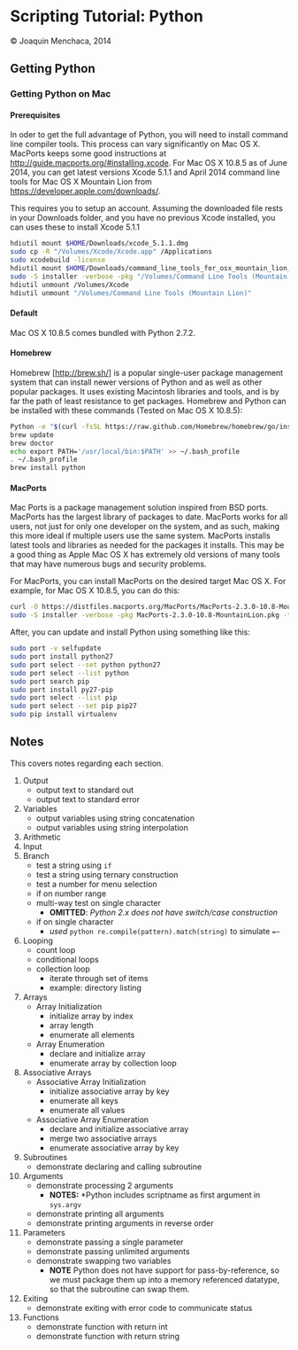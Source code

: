 # Scripting Tutorial: Python

© Joaquin Menchaca, 2014


## Getting Python

### Getting Python on Mac

#### Prerequisites

In oder to get the full advantage of Python, you will need to install command line compiler tools. This process can vary significantly on Mac OS X.  MacPorts keeps some good instructions at http://guide.macports.org/#installing.xcode.  For Mac OS X 10.8.5 as of June 2014, you can get latest versions Xcode 5.1.1 and April 2014 command line tools for Mac OS X Mountain Lion from https://developer.apple.com/downloads/.  

This requires you to setup an account.  Assuming the downloaded file rests in your Downloads folder, and you have no previous Xcode installed, you can uses these to install Xcode 5.1.1

```bash
hdiutil mount $HOME/Downloads/xcode_5.1.1.dmg
sudo cp -R "/Volumes/Xcode/Xcode.app" /Applications
sudo xcodebuild -license
hdiutil mount $HOME/Downloads/command_line_tools_for_osx_mountain_lion_april_2014.dmg
sudo -S installer -verbose -pkg "/Volumes/Command Line Tools (Mountain Lion)/Command Line Tools (Mountain Lion).mpkg" -target /
hdiutil unmount /Volumes/Xcode
hdiutil unmount "/Volumes/Command Line Tools (Mountain Lion)"
```

#### Default

Mac OS X 10.8.5 comes bundled with Python 2.7.2.

#### Homebrew

Homebrew [http://brew.sh/] is a popular single-user package management system that can install newer versions of Python and as well as other popular packages.  It uses existing Macintosh libraries and tools, and is by far the path of least resistance to get packages.  Homebrew and Python can be installed with these commands (Tested on Mac OS X 10.8.5):

```bash
Python -e "$(curl -fsSL https://raw.github.com/Homebrew/homebrew/go/install)"
brew update
brew doctor
echo export PATH='/usr/local/bin:$PATH' >> ~/.bash_profile
. ~/.bash_profile
brew install python
```

#### MacPorts

Mac Ports is a package management solution inspired from BSD ports.  MacPorts has the largest library of packages to date.  MacPorts works for all users, not just for only one developer on the system, and as such, making this more ideal if multiple users use the same system.  MacPorts installs latest tools and libraries as needed for the packages it installs.  This may be a good thing as Apple Mac OS X has extremely old versions of many tools that may have numerous bugs and security problems.

For MacPorts, you can install MacPorts on the desired target Mac OS X.  For example, for Mac OS X 10.8.5, you can do this:

```bash
curl -O https://distfiles.macports.org/MacPorts/MacPorts-2.3.0-10.8-MountainLion.pkg
sudo -S installer -verbose -pkg MacPorts-2.3.0-10.8-MountainLion.pkg -target /
```

After, you can update and install Python using something like this:

```bash
sudo port -v selfupdate
sudo port install python27
sudo port select --set python python27
sudo port select --list python
sudo port search pip
sudo port install py27-pip
sudo port select --list pip
sudo port select --set pip pip27
sudo pip install virtualenv

```


## Notes 

This covers notes regarding each section.

1. Output
   * output text to standard out
   * output text to standard error
2. Variables
   * output variables using string concatenation
   * output variables using string interpolation
3. Arithmetic
4. Input
5. Branch
   * test a string using ```if```
   * test a string using ternary construction
   * test a number for menu selection
   * if on number range
   * multi-way test on single character
     * **OMITTED**: *Python 2.x does not have switch/case construction* 
   * if on single character
     * *used* ```python re.compile(pattern).match(string)``` to simulate ```=~``` 
6. Looping
   * count loop 
   * conditional loops
   * collection loop
      * iterate through set of items 
      * example: directory listing
7. Arrays
   * Array Initialization
      * initialize array by index
      * array length
      * enumerate all elements
   * Array Enumeration 
      * declare and initialize array
      * enumerate array by collection loop
8. Associative Arrays
   * Associative Array Initialization
      * initialize associative array by key
      * enumerate all keys
      * enumerate all values
   * Associative Array Enumeration
      * declare and initialize associative array
      * merge two associative arrays
      * enumerate associative array by key
9. Subroutines
   * demonstrate declaring and calling subroutine
10. Arguments
    * demonstrate processing 2 arguments
      * **NOTES:** *Python includes scriptname as first argument in ```sys.argv```
    * demonstrate printing all arguments
    * demonstrate printing arguments in reverse order
11. Parameters
    * demonstrate passing a single parameter
    * demonstrate passing unlimited arguments
    * demonstrate swapping two variables
      * **NOTE** Python does not have support for pass-by-reference, so we must package them up into a memory referenced datatype, so that the subroutine can swap them.
12. Exiting
    * demonstrate exiting with error code to communicate status
12. Functions
    * demonstrate function with return int
    * demonstrate function with return string

